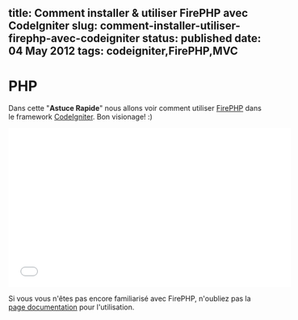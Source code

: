 title: Comment installer & utiliser FirePHP avec CodeIgniter
slug: comment-installer-utiliser-firephp-avec-codeigniter
status: published
date: 04 May 2012
tags: codeigniter,FirePHP,MVC
-------

# PHP

Dans cette "**Astuce Rapide**" nous allons voir comment utiliser [FirePHP](http://firephp.org) dans le framework [CodeIgniter](http://www.codeigniter.com). Bon visionage! :)

<iframe width="560" height="315" src="//www.youtube.com/embed/ZbvMnwCSbKU" frameborder="0" allowfullscreen></iframe>

Si vous vous n'êtes pas encore familiarisé avec FirePHP, n'oubliez pas la [page documentation](http://www.firephp.org/HQ/Use.htm) pour l'utilisation. 
